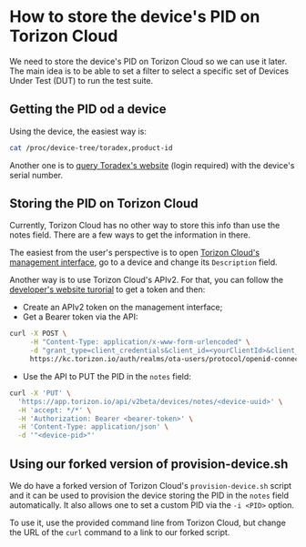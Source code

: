 # How to store the device's PID on Torizon Cloud

We need to store the device's PID on Torizon Cloud so we can use it later. The
main idea is to be able to set a filter to select a specific set of Devices
Under Test (DUT) to run the test suite.

## Getting the PID od a device

Using the device, the easiest way is:

```bash
cat /proc/device-tree/toradex,product-id
```

Another one is to [query Toradex's
website](https://www.toradex.com/pt-br/util/invent-serial-box) (login required)
with the device's serial number.

## Storing the PID on Torizon Cloud

Currently, Torizon Cloud has no other way to store this info than use the notes
field. There are a few ways to get the information in there.

The easiest from the user's perspective is to open [Torizon Cloud's management
interface](app.torizon.io/), go to a device and change its `Description` field.

Another way is to use Torizon Cloud's APIv2. For that, you can follow the
[developer's website
turorial](https://developer.toradex.com/torizon/torizon-platform/torizon-api)
to get a token and then:

- Create an APIv2 token on the management interface;
- Get a Bearer token via the API:
```bash
curl -X POST \
     -H "Content-Type: application/x-www-form-urlencoded" \
     -d "grant_type=client_credentials&client_id=<yourClientId>&client_secret=<yourClientSecret>" \
     https://kc.torizon.io/auth/realms/ota-users/protocol/openid-connect/token
```
- Use the API to PUT the PID in the `notes` field:
```bash
curl -X 'PUT' \
  'https://app.torizon.io/api/v2beta/devices/notes/<device-uuid>' \
  -H 'accept: */*' \
  -H 'Authorization: Bearer <bearer-token>' \
  -H 'Content-Type: application/json' \
  -d '"<device-pid>"'
```

## Using our forked version of provision-device.sh

We do have a forked version of Torizon Cloud's `provision-device.sh` script and
it can be used to provision the device storing the PID in the `notes` field
automatically. It also allows one to set a custom PID via the `-i <PID>` option.

To use it, use the provided command line from Torizon Cloud, but change the URL
of the `curl` command to a link to our forked script.
